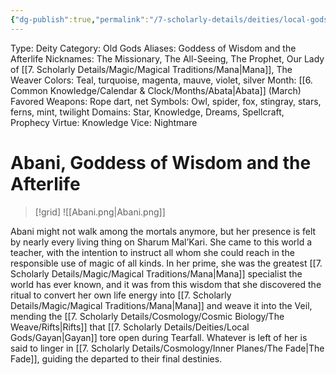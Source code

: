 ```yaml
---
{"dg-publish":true,"permalink":"/7-scholarly-details/deities/local-gods/abani/","noteIcon":""}
---
```



Type: Deity
Category: Old Gods 
Aliases: Goddess of Wisdom and the Afterlife
Nicknames: The Missionary, The All-Seeing, The Prophet, Our Lady of [[7. Scholarly Details/Magic/Magical Traditions/Mana\|Mana]], The Weaver
Colors: Teal, turquoise, magenta, mauve, violet, silver
Month: [[6. Common Knowledge/Calendar & Clock/Months/Abata\|Abata]] (March)
Favored Weapons: Rope dart, net
Symbols: Owl, spider, fox, stingray, stars, ferns, mint, twilight
Domains: Star, Knowledge, Dreams, Spellcraft, Prophecy
Virtue: Knowledge
Vice: Nightmare

# Abani, Goddess of Wisdom and the Afterlife

>[!grid]
>![[Abani.png\|Abani.png]]

Abani might not walk among the mortals anymore, but her presence is felt by nearly every living thing on Sharum Mal’Kari. She came to this world a teacher, with the intention to instruct all whom she could reach in the responsible use of magic of all kinds. In her prime, she was the greatest [[7. Scholarly Details/Magic/Magical Traditions/Mana\|Mana]] specialist the world has ever known, and it was from this wisdom that she discovered the ritual to convert her own life energy into [[7. Scholarly Details/Magic/Magical Traditions/Mana\|Mana]] and weave it into the Veil, mending the [[7. Scholarly Details/Cosmology/Cosmic Biology/The Weave/Rifts\|Rifts]] that [[7. Scholarly Details/Deities/Local Gods/Gayan\|Gayan]] tore open during Tearfall. Whatever is left of her is said to linger in [[7. Scholarly Details/Cosmology/Inner Planes/The Fade\|The Fade]], guiding the departed to their final destinies.

